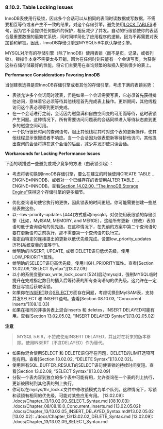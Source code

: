 ### 8.10.2. Table Locking Issues
InnoDB表使用行级锁，因此多个会话可以从相同的表同时读数据或写数据，不需要相互等待或者产生不一致的结果。对这个存储引擎，避免使用[LOCK TABLES](#)语句，因为它不会提供任何额外的保护，相反减少了并发。自动的行级锁使你的表适合最重要数据的最繁忙系统，同时同样简化了应用程序的逻辑，因为不再需要对表加锁和解锁。因此，InnoDB存储引擎是MYSQL5.6中默认存储引擎。

MYSQL对所有的存储引擎（除了InnoDB）使用表锁（而不是页，记录，或者列锁）。锁操作本身不需要太多开销，因为在任何时刻只能有一个会话写表，为获得这些存储存储最好的性能，将它们主要用在查询频繁的和插入更新很少的表上。

**Performance Considerations Favoring InnoDB**

当创建表选择是否InnoDB存储引擎或者其他的存储引擎，考虑下满的表锁劣势：

- 表锁允许多个会话同时读表，但是如果一个会话需要写表，它必须首先获得排他访问，意味着它必须等待其他线程首先完成表上操作。更新期间，其他线程访问这个表必须等到更新完成。
- 在一个会话进行之前，会话因为磁盘满和自由空间变的可用而等待，这时表锁产生问题。这种情况下，所有需要访问问题表的会话同样进入等待状态直到更多的磁盘空间可用。
- 一个执行很长时间的查询语句，阻止其他线程其时对这个表的更新操作，使其他线程显示很慢或者不响应。当一个会话因为做表更新等待排他访问，其他提出查询的会话将排在这个会话的后面，减少并发即使只读会话。

**Workarounds for Locking Performance Issues**

下面的项描述一些避免或减少竞争的方法（由表锁引起）：

- 考虑将表切换到InnoDB存储引擎，要么在建立的时候使用CREATE TABLE ... ENGINE=INNODB，或者对一个已经存在的表使用ALTER TABLE ... ENGINE=INNODB。查看[Section 14.02.00, “The InnoDB Storage Engine”][14.02.00]获得这个存储引擎的更多细节。

[14.02.00]: ./docs/Chapter_14/14.02.00_The_InnoDB_Storage_Engine.md

- 优化查询语句使它执行的更快，因此锁表的时间更短。你可能需要创建一些总结表做这些。
- 以--low-priority-updates [444]方式启动mysqld。对仅使用表级锁的存储引擎（比如，MyISAM, MEMORY, and MERGE），这给所有更新（修改）表的语句低于查询语句的优先级。在这种情况下，在先前的方案中第二个查询语句要在更新语句之前执行，那不需要第一个查询语句执行完。
- 指定由特定的连接提出的更新以低优先级完成。设置low\_priority\_updates [515]系统变量的值等于1。
- 给明确的INSERT, UPDATE, 或者 DELETE语句低优先级，使用LOW_PRIORITY属性。
- 给明确的SELECT语句高优先级，使用HIGH_PRIORITY属性。查看[Section 13.02.09,“SELECT Syntax”][13.02.09]
- 以小的系统变量max\_write\_lock_count [524]启动mysqld，强制MYSQL临时提升在完成指定数目的插入后等待表的所有查询语句的优先级。这允许在一定数目写锁后获取读锁。
- 如果你在[INSERT](#)联合[SELECT](#)方面存在问题，考虑切换到MyISAM表，支持并发SELECT 和 INSERT语句。查看[Section 08.10.03, “Concurrent Inserts”][08.10.03]
- 如果在相同的非事务表上混合inserts 和 deletes，INSERT DELAYED可能有用。查看[Section 13.02.05.02, “INSERT DELAYED Syntax”][13.02.05.02]

**注意**
>MYSQL 5.6.6，不赞成使用INSERT DELAYED，并且将在将来的版本移除。使用INSERT（不含DELAYED）作为替代。

- 如果你混合使用SELECT 和 DELETE语句存在问题，DELETE的LIMIT选项可能有用。查看[Section 13.02.02, “DELETE Syntax”][13.02.02]。
- 使用带有SQL\_BUFFER\_RESULT的SELECT语句使表锁的持续时间变短。查看[Section 13.02.09, “SELECT Syntax”][13.02.09]
- 分裂一个表内容到独立的多个表中可能有用，允许查询在一个表的列上执行，更新被限制到其他表的列上执行。
- 你可以在mysys/thr_lock.c文件中修改锁模式为单个队列。这种情况下，写锁和读锁有相同的优先级，可能对某些应用有用。
[13.02.09]: ./docs/Chapter_13/13.02.09_SELECT_Syntax.md
[08.10.03]: ./docs/Chapter_08/08.10.0_Concurrent_Inserts.md
[13.02.05.02]: ./docs/Chapter_13/13.02.05_INSERT_DELAYED_Syntax.md#13.02.05.02
[13.02.02]: ./docs/Chapter_13/13.02.02_DELETE_Syntax.md
[13.02.09]: ./docs/Chapter_13/13.02.09_SELECT_Syntax.md
